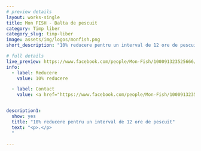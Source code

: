 ```yaml
---
# preview details
layout: works-single
title: Mon FISH - Balta de pescuit
category: Timp liber
category_slug: timp-liber
image: assets/img/logos/monfish.png
short_description: "10% reducere pentru un interval de 12 ore de pescuit"

# full details
live_preview: https://www.facebook.com/people/Mon-Fish/100091323525666/
info:
  - label: Reducere
    value: 10% reducere

  - label: Contact
    value: <a href="https://www.facebook.com/people/Mon-Fish/100091323525666/" target="_blank">Website</a>


description1:
  show: yes
  title: "10% reducere pentru un interval de 12 ore de pescuit"
  text: "<p>.</p>
  "

---
```


